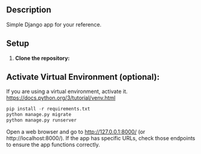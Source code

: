 ## Description
Simple Django app for your reference.

## Setup
1. **Clone the repository:**

## Activate Virtual Environment (optional):
If you are using a virtual environment, activate it.
https://docs.python.org/3/tutorial/venv.html

```python
pip install -r requirements.txt
python manage.py migrate
python manage.py runserver
```

Open a web browser and go to http://127.0.0.1:8000/ (or http://localhost:8000/). If the app has specific URLs, check those endpoints to ensure the app functions correctly.